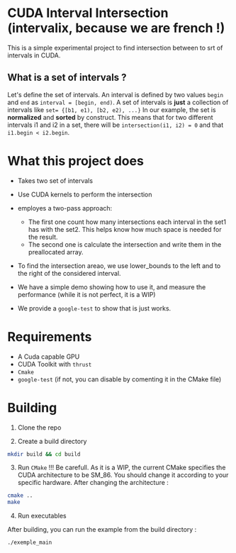 # CUDA Interval Intersection (intervalix, because we are french !)

This is a simple experimental project to find intersection between to srt of intervals in CUDA. 

## What is a set of intervals ? 

Let's define the set of intervals. 
An interval is defined by two values `begin` and `end` as `interval = [begin, end)`.
A set of intervals is **just** a collection of intervals like `set= {[b1, e1), [b2, e2), ...}`
In our example, the set is **normalized** and **sorted** by construct. This means that for two different intervals i1 and i2 in a set, there will be `intersection(i1, i2) = 0` and that `i1.begin < i2.begin`.


# What this project does

- Takes two set of intervals
- Use CUDA kernels to perform  the intersection
- employes a two-pass approach: 
    -   The first one count how many intersections each interval in the set1 has with the set2. This helps know how much space is needed for the result.
    -   The second one is calculate the intersection and write them in the preallocated array.

- To find the intersection areao, we use lower_bounds to the left and to the right of the considered interval. 
- We have a simple demo showing how to use it, and measure the performance (while it is not perfect, it is a WIP)
- We provide a `google-test` to show that is just works. 

# Requirements

-   A Cuda capable GPU
-   CUDA Toolkit with `thrust`
-   `Cmake`
-   `google-test` (if not, you can disable by comenting it in the CMake file)

# Building

1. Clone the repo

2. Create a build directory 
```bash
mkdir build && cd build
```

3. Run `CMake`
!!! Be carefull. As it is a WIP, the current CMake specifies the CUDA architecture to be SM_86. You should change it according to your specific hardware. After changing the architecture : 
```bash
cmake .. 
make
```

4. Run executables

After building, you can run the example from the build directory : 

```bash
./exemple_main
```



